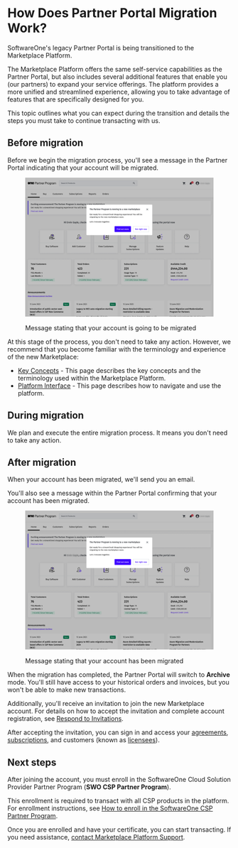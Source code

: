 # How Does Partner Portal Migration Work?

SoftwareOne's legacy Partner Portal is being transitioned to the Marketplace Platform.

The Marketplace Platform offers the same self-service capabilities as the Partner Portal, but also includes several additional features that enable you (our partners) to expand your service offerings. The platform provides a more unified and streamlined experience, allowing you to take advantage of features that are specifically designed for you.

This topic outlines what you can expect during the transition and details the steps you must take to continue transacting with us.&#x20;

## Before migration

Before we begin the migration process, you'll see a message in the Partner Portal indicating that your account will be migrated.

<figure><img src="../../../.gitbook/assets/partner_portal_migration.png" alt=""><figcaption><p>Message stating that your account is going to be migrated</p></figcaption></figure>

At this stage of the process, you don't need to take any action. However, we recommend that you become familiar with the terminology and experience of the new Marketplace:

* [Key Concepts](../key-concepts.md) - This page describes the key concepts and the terminology used within the Marketplace Platform.
* [Platform Interface](../interface/) - This page describes how to navigate and use the platform.

## During migration

We plan and execute the entire migration process. It means you don't need to take any action.

## After migration

When your account has been migrated, we'll send you an email.&#x20;

You'll also see a message within the Partner Portal confirming that your account has been migrated.&#x20;

<figure><img src="../../../.gitbook/assets/partner_portal_migration2.png" alt=""><figcaption><p>Message stating that your account has been migrated</p></figcaption></figure>

When the migration has completed, the Partner Portal will switch to **Archive** mode. You'll still have access to your historical orders and invoices, but you won't be able to make new transactions.

Additionally, you'll receive an invitation to join the new Marketplace account. For details on how to accept the invitation and complete account registration, see [Respond to Invitations](../../../modules-and-features/settings/users/respond-to-invitations.md).

After accepting the invitation, you can sign in and access your [agreements](../../../modules-and-features/marketplace/agreements/), [subscriptions](../../../modules-and-features/marketplace/subscriptions/), and customers (known as [licensees](../../../modules-and-features/settings/licensees/)).

## Next steps

After joining the account, you must enroll in the SoftwareOne Cloud Solution Provider Partner Program (**SWO CSP Partner Program**).

This enrollment is required to transact with all CSP products in the platform. For enrollment instructions, see [How to enroll in the SoftwareOne CSP Partner Program](how-to-enroll-in-the-softwareone-csp-partner-program.md).&#x20;

Once you are enrolled and have your certificate, you can start transacting. If you need assistance, [contact Marketplace Platform Support](../../../help-and-support/contact-support.md).
